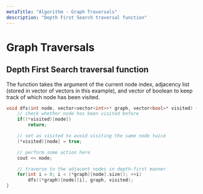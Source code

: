 ```yaml
---
metaTitle: "Algorithm - Graph Traversals"
description: "Depth First Search traversal function"
---
```


# Graph Traversals




## Depth First Search traversal function


The function takes the argument of the current node index, adjacency list (stored in vector of vectors in this example), and vector of boolean to keep track of which node has been visited.

```cpp
void dfs(int node, vector<vector<int>>* graph, vector<bool>* visited) {
    // check whether node has been visited before
    if((*visited)[node])
        return;

    // set as visited to avoid visiting the same node twice
    (*visited)[node] = true;

    // perform some action here
    cout << node;

    // traverse to the adjacent nodes in depth-first manner
    for(int i = 0; i < (*graph)[node].size(); ++i)
        dfs((*graph)[node][i], graph, visited);
}

```

